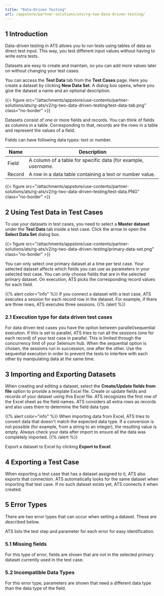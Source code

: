 ```yaml
---
title: "Data-Driven Testing"
url: /appstore/partner-solutions/ats/rg-two-data-driven-testing/
---
```


## 1 Introduction

Data-driven testing in ATS allows you to run tests using tables of data as direct test input. This way, you test different input values without having to write extra tests.

Datasets are easy to create and maintain, so you can add more values later on without changing your test cases.

You can access the **Test Data** tab from the **Test Cases** page. Here you create a dataset by clicking **New Data Set**. A dialog box opens, where you give the dataset a name and an optional description.

{{< figure src="/attachments/appstore/use-contents/partner-solutions/ats/rg-ats/v2/rg-two-data-driven-testing/test-data-tab.png" class="no-border" >}}

Datasets consist of one or more fields and records. You can think of fields as columns in a table. Corresponding to that, records are the rows in a table and represent the values of a field.

Fields can have following data types: text or number.

| Name   | Description                              |
| ------ | ---------------------------------------- |
| Field  | A column of a table for specific data (for example, *username*. |
| Record | A row in a data table containing a text or number value. |

{{< figure src="/attachments/appstore/use-contents/partner-solutions/ats/rg-ats/v2/rg-two-data-driven-testing/test-data.PNG" class="no-border" >}}

## 2 Using Test Data in Test Cases

To use your datasets in test cases, you need to select a **Master dataset** under the **Test Data** tab inside a test case. Click the arrow to open the **Select Data Set** dialog box.

{{< figure src="/attachments/appstore/use-contents/partner-solutions/ats/rg-ats/v2/rg-two-data-driven-testing/primary-data-set.png" class="no-border" >}}

You can only select one primary dataset at a time per test case. Your selected dataset affects which fields you can use as parameters in your selected test case. You can only choose fields that are in the selected primary dataset. On execution, ATS picks the corresponding record values for each field.

{{% alert color="info" %}}
If you connect a dataset with a test case, ATS executes a session for each record row in the dataset. For example, if there are three rows, ATS executes three sessions.
{{% /alert %}}

### 2.1 Execution type for data driven test cases

For data driven test cases you have the option between parallel/sequential execution. If this is set to parallel, ATS tries to run all the sessions (one for each record) of your test case in parallel. This is limited through the concurrency limit of your Selenium hub. When the sequential option is chosen, the sessions run in succession, one after the other.
Use the sequential execution in order to prevent the tests to interfere with each other by manipulating data at the same time.

## 3 Importing and Exporting Datasets

When creating and editing a dataset, select the **Create/Update fields from file** option to provide a template Excel file. Create or update fields and records of your dataset using this Excel file. ATS recognizes the first row of the Excel sheet as the field names. ATS considers all extra rows as records and also uses them to determine the field data type.

{{% alert color="info" %}}
When importing data from Excel, ATS tries to convert data that doesn't match the expected data type. If a conversion is not possible (for example, from a string to an integer), the resulting value is empty. Always check your data after import to ensure all the data was completely imported.
{{% /alert %}}

Export a dataset to Excel by clicking **Export to Excel**.

## 4 Exporting a Test Case

When exporting a test case that has a dataset assigned to it, ATS also exports that connection. ATS automatically looks for the same dataset when importing that test case. If no such dataset exists yet, ATS connects it when created.

## 5 Error Types

There are two error types that can occur when setting a dataset. These are described below.

ATS lists the test step and parameter for each error for easy identification.

### 5.1 Missing fields

For this type of error, fields are shown that are not in the selected primary dataset currently used in the test case.

### 5.2 Incompatible Data Types

For this error type, parameters are shown that need a different data type than the data type of the field.
